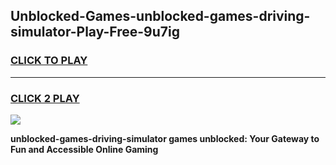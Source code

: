 
## Unblocked-Games-unblocked-games-driving-simulator-Play-Free-9u7ig
<h3>
<a href="https://premium76.site?title=unblocked-games-driving-simulator&ref=20A">CLICK TO PLAY</a></h3>
<hr>

<h3>
<a href="https://premium76.site?title=unblocked-games-driving-simulator&ref=20A">CLICK 2 PLAY</a>
  
</h3>

<a href="https://premium76.site?title=unblocked-games-driving-simulator&ref=20A"><img src="https://clearcache.store/games.png"></a>


**unblocked-games-driving-simulator games unblocked: Your Gateway to Fun and Accessible Online Gaming**

